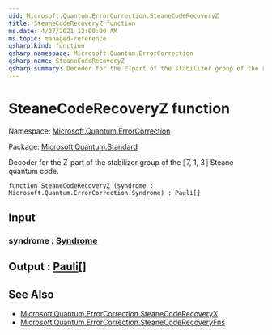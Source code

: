 ```yaml
---
uid: Microsoft.Quantum.ErrorCorrection.SteaneCodeRecoveryZ
title: SteaneCodeRecoveryZ function
ms.date: 4/27/2021 12:00:00 AM
ms.topic: managed-reference
qsharp.kind: function
qsharp.namespace: Microsoft.Quantum.ErrorCorrection
qsharp.name: SteaneCodeRecoveryZ
qsharp.summary: Decoder for the Z-part of the stabilizer group of the ⟦7, 1, 3⟧ Steane quantum code.
---
```


# SteaneCodeRecoveryZ function

Namespace: [Microsoft.Quantum.ErrorCorrection](xref:Microsoft.Quantum.ErrorCorrection)

Package: [Microsoft.Quantum.Standard](https://nuget.org/packages/Microsoft.Quantum.Standard)


Decoder for the Z-part of the stabilizer group of the ⟦7, 1, 3⟧ Steane quantum code.

```qsharp
function SteaneCodeRecoveryZ (syndrome : Microsoft.Quantum.ErrorCorrection.Syndrome) : Pauli[]
```


## Input

### syndrome : [Syndrome](xref:Microsoft.Quantum.ErrorCorrection.Syndrome)





## Output : [Pauli](xref:microsoft.quantum.qsharp.valueliterals#pauli-literals)[]



## See Also

- [Microsoft.Quantum.ErrorCorrection.SteaneCodeRecoveryX](xref:Microsoft.Quantum.ErrorCorrection.SteaneCodeRecoveryX)
- [Microsoft.Quantum.ErrorCorrection.SteaneCodeRecoveryFns](xref:Microsoft.Quantum.ErrorCorrection.SteaneCodeRecoveryFns)